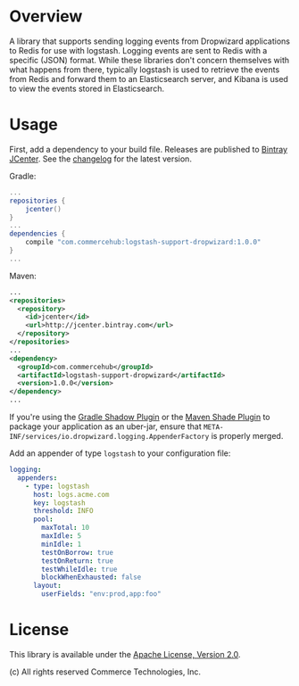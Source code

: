 # Overview

A library that supports sending logging events from Dropwizard applications to Redis for use with logstash. Logging
events are sent to Redis with a specific (JSON) format. While these libraries don't concern themselves with what happens
from there, typically logstash is used to retrieve the events from Redis and forward them to an Elasticsearch server,
and Kibana is used to view the events stored in Elasticsearch.

# Usage

First, add a dependency to your build file.  Releases are published to
[Bintray JCenter](https://bintray.com/bintray/jcenter).  See the [changelog](../CHANGES.md) for the latest version.

Gradle:

```groovy
...
repositories {
    jcenter()
}
...
dependencies {
    compile "com.commercehub:logstash-support-dropwizard:1.0.0"
}
...
```

Maven:

```xml
...
<repositories>
  <repository>
    <id>jcenter</id>
    <url>http://jcenter.bintray.com</url>
  </repository>
</repositories>
...
<dependency>
  <groupId>com.commercehub</groupId>
  <artifactId>logstash-support-dropwizard</artifactId>
  <version>1.0.0</version>
</dependency>
...
```

If you're using the [Gradle Shadow Plugin](https://github.com/johnrengelman/shadow) or the
[Maven Shade Plugin](http://maven.apache.org/plugins/maven-shade-plugin/) to package your application as an uber-jar,
ensure that `META-INF/services/io.dropwizard.logging.AppenderFactory` is properly merged.

Add an appender of type `logstash` to your configuration file:

```yaml
logging:
  appenders:
    - type: logstash
      host: logs.acme.com
      key: logstash
      threshold: INFO
      pool:
        maxTotal: 10
        maxIdle: 5
        minIdle: 1
        testOnBorrow: true
        testOnReturn: true
        testWhileIdle: true
        blockWhenExhausted: false
      layout:
        userFields: "env:prod,app:foo"
```

# License
This library is available under the [Apache License, Version 2.0](http://www.apache.org/licenses/LICENSE-2.0).

(c) All rights reserved Commerce Technologies, Inc.
